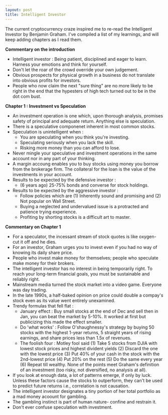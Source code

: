 ```yaml
---
layout: post
title: Intelligent Investor
---
```


The current cryptocurrency craze inspired me to re-read the Intelligent Investor by Benjamin Graham. I've compiled a list of my learnings, and will keep adding chapters as I read them.

**Commentary on the introduction**
* Intelligent investor : Being patient, disciplined and eager to learn. Harness your emotions and think for yourself.
* Don't let the roar of the crowd override your own judgement.
* Obvious prospects for physical growth in a business do not translate into obvious profits for investors.
* People who now claim the next "sure thing" are no more likely to be right in the end that the hypesters of high tech turned out to be in the dot com bust.

**Chapter 1 : Investment vs Speculation**
* An investment operation is one which, upon thorough analysis, promises safety of principal and adequate return. Anything else is speculation.
* There is a speculative componenet inherent in most common stocks.
* Speculation is unintelligent when :
   * You are speculating when you think you're investing.
   * Speculating seriously when you lack the skill.
   * Risking more money than you can afford to lose.
* Never mingle your speculative and investment operations in the same account nor in any part of your thinking.
* A margin accoung enables you to buy stocks using money you borrow from the brokerage firm. The collateral for the loan is the value of the investments in your account.
* Results to be expected by the defensive investor :
  * (6 years ago) 25-75% bonds and converse for stock holdings.
* Results to be expected by the aggressive investor :
  * Follow policies which are (1) Inherently sound and promising and (2) Not popular on Wall Street.
  * Buying a neglected and undervalued issue is a protracted and patience trying experience.
  * Profiting by shorting stocks is a difficult art to master.

 **Commentary on Chapter 1**
 * For a speculator, the incessant stream of stock quotes is like oxygen- cut it off and he dies.
 * For an investor, Graham urges you to invest even if you had no way of knowing its daily share price.
 * People who invest make money for themselves; people who speculate make money for their brokers.
 * The intelligent investor has no interest in being temporarily right. To reach your long-term financial goals, you must be sustainable and reliably right.
 * Mainstream media turned the stock market into a video game. Everyone was day trading.
 * In the late 1990s, a half-baked opinion on price could double a compay's stock even as its value went entirely unexamined.
 * Trendy formulas that fell flat :
   * January effect : Buy small stocks at the end of Dec and sell then in Jan, you can beat the market by 5-10%. It worked at first but publicizing this made the effect smaller.
   * Do 'what works' : Follow O'shaughnessy's strategy by buying 50 stocks with the highest 1-year returns, 5 straight years of rising earnings, and share prices less than 1.5x of revenues.
   * The foolish four : Motley fool said (1) Take 5 stocks from DJIA with lowest stock prices and highest divident yields (2) Discard the one with the lowest price (3) Put 40% of your cash in the stock with the 2nd-lowest price (4) Put 20% on the rest (5) Do the same every year (6) Repeat till wealthy. None of the points meet Graham's definition of an investment (too risky, not diversified, no analysis at all).
* If you look at enough data, a lot of patterns emerge, if only by luck. Unless these factors cause the stocks to outperform, they can't be used to predict future returns i.e., correlation is not causation.
* The intelligent investor designates a tiny portion of her total portfolio as a mad money acoount for gambling.
* The gambling instinct is part of human nature- confine and restrain it.
* Don't ever confuse speculation with investment.